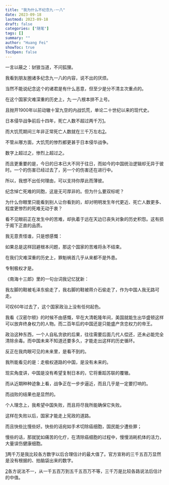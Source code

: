 ```yaml
---
title: "我为什么不纪念九·一八"
date: 2023-09-18
lastmod: 2023-09-18
draft: false
categories: ["随笔"]
tags: []
summary: ""
author: "Huang Fei"
showToc: true
TocOpen: false
---
```


一言以蔽之：豺狼当道，不问狐狸。

我看到朋友圈诸多纪念九一八的内容，说不出的厌烦。

当然不能说纪念这个的诸君是有什么恶意，但至少是分不清主次重点的。

在这个国家灾难深重的历史上，九·一八根本排不上号。

且抛开1900年以前动辙十室九空的内战饥荒，单论二十世纪以来的现代史。

日本侵华战争前后十四年，死亡人数不超过两千万[1](#footnote-1)。

而大饥荒期间三年非正常死亡人数就在三千万左右[2](#footnote-2)。

不管从哪方面，大饥荒的惨烈都更甚于日本侵华战争。

数字上超过之，惨烈上超过之。

而且更重要的是，今日的日本已大不同于往日，而如今的中国统治逻辑却无异于彼时。一个的伤害已经过去了，另一个的伤害还在进行中。

所以，我想不出任何理由，可以支持你厚此而薄彼。

纪念悼亡死难的同胞，这是无可厚非的。但为什么要双标呢？

为什么你眼里只能看到别人让你看到的，却对明明发生年代更近、死亡人数更多、程度更惨烈的死难无动于衷？

看不见眼前正在发生中的苦难，却执着于远在天边已丧失对象的历史积怨。这有损于阁下正直的品质。

我无意责怪谁，只是想感慨：

如果总是这样回避根本问题，那这个国家的苦难将永不结束。

在我们灾难深重的历史上，罪魁祸首几乎从来都不是外患。

专制极权才是。

《南海十三郎》里的一句台词我记忆犹新：

我左脚的鞋被毛泽东偷走了，我右脚的鞋被蒋介石偷走了，作为中国人我无路可走。

可叹60年过去了，这个国家政治上没有任何起色。

我看《汉密尔顿》的时候不由感慨，早在大清乾隆年间，美国就能生出华盛顿这样可以放弃终身权力的人物。而二百年后的中国还是只能盛产贪恋权力的帝王。

政治这种东西，一个人自私贪欲的后果，往往需要后面几代人偿还，还未必能完全清除余毒。而中国未来不知道还要多久，才能走出这样的历史循环。

反正在我肉眼可见的未来里，是看不到的。

我所能看见的是：走极权道路的中国，是没有未来的。

现实角度讲，中国是没有希望复制日本的，它将重蹈苏联的覆辙。

而从近期种种迹象上看，战争正在一步步逼近，而且几乎是一定要打响的。

而战败的结果也是显然的。

个人理念上，我希望中国失败，而且将尽我所能确保它失败。

这样在失败以后，国家才能走上宪政的道路。

而且快些比慢些好。快些的话宛如手术切除癌细胞，国民能少遭些罪；

慢些的话，那就犹如痛苦的化疗，在清除癌细胞的过程中，慢慢消耗机体的活力，大量误伤健康细胞。

[1](#footnote-anchor-1)两千万是我比较各方数字以后合理估计的最大值了。官方宣称的三千五百万显然是没有根据的、拍脑袋出来的数字。

[2](#footnote-anchor-2)各方说法不一，从一千五百万到五千五百万不等，三千万是比较各路说法后估计的中值。